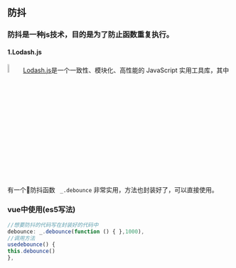 ## 防抖
### 防抖是一种js技术，目的是为了防止函数重复执行。
#### 1.Lodash.js
<img src="https://www.lodashjs.com/assets/img/lodash.svg" width="7%" />[Lodash.js](https://www.lodashjs.com/)是一个一致性、模块化、高性能的
JavaScript 实用工具库，其中有一个防抖函数 ``` _.debounce``` 非常实用，方法也封装好了，可以直接使用。
### vue中使用(es5写法)
```js
//想要防抖的代码写在封装好的代码中
debounce: _.debounce(function () { },1000),
//调用方法
usedebounce() {
this.debounce()
},
```
